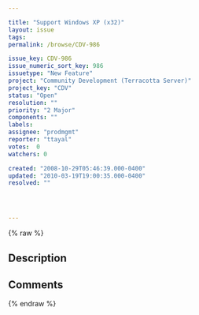```yaml
---

title: "Support Windows XP (x32)"
layout: issue
tags: 
permalink: /browse/CDV-986

issue_key: CDV-986
issue_numeric_sort_key: 986
issuetype: "New Feature"
project: "Community Development (Terracotta Server)"
project_key: "CDV"
status: "Open"
resolution: ""
priority: "2 Major"
components: ""
labels: 
assignee: "prodmgmt"
reporter: "ttayal"
votes:  0
watchers: 0

created: "2008-10-29T05:46:39.000-0400"
updated: "2010-03-19T19:00:35.000-0400"
resolved: ""




---
```


{% raw %}

## Description

<div markdown="1" class="description">



</div>

## Comments



{% endraw %}

